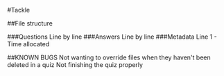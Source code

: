 #Tackle

##File structure

###Questions
Line by line
###Answers
Line by line
###Metadata
Line 1 - Time allocated

##KNOWN BUGS
Not wanting to override files when they haven't been deleted in a quiz
Not finishing the quiz properly